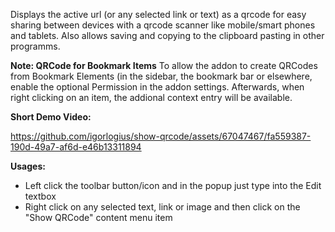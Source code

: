 Displays the active url (or any selected link or text) as a qrcode for easy
sharing between devices with a qrcode scanner like mobile/smart phones and
tablets. Also allows saving and copying to the clipboard pasting in other
programms.

<b>Note: QRCode for Bookmark Items</b>
To allow the addon to create QRCodes from Bookmark Elements (in the sidebar, the
bookmark bar or elsewhere, enable the optional Permission in the addon settings.
Afterwards, when right clicking on an item, the addional context entry will be
available.

<b>Short Demo Video:</b>

https://github.com/igorlogius/show-qrcode/assets/67047467/fa559387-190d-49a7-af6d-e46b13311894

<b>Usages:</b>
<ul>
  <li>
    Left click the toolbar button/icon and in the popup just type into the Edit
    textbox
  </li>
  <li>
    Right click on any selected text, link or image and then click on the "Show
    QRCode" content menu item
  </li>
</ul>
